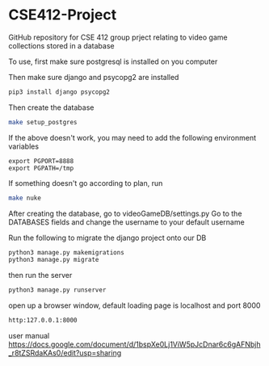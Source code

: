 # CSE412-Project
GitHub repository for CSE 412 group prject relating to video game collections stored in a database

To use, first make sure postgresql is installed on you computer

Then make sure django and psycopg2 are installed
```bash
pip3 install django psycopg2
```
Then create the database
```bash
make setup_postgres
```
If the above doesn't work, you may need to add the following environment variables
```
export PGPORT=8888
export PGPATH=/tmp
```
If something doesn't go according to plan, run
```bash
make nuke
``` 
After creating the database, go to videoGameDB/settings.py
Go to the DATABASES fields and change the username to your default username

Run the following to migrate the django project onto our DB
```bash
python3 manage.py makemigrations
python3 manage.py migrate
```
then run the server
```bash
python3 manage.py runserver
```
open up a browser window, default loading page is localhost and port 8000
```bash
http:127.0.0.1:8000
```
user manual https://docs.google.com/document/d/1bspXe0Lj1ViW5pJcDnar6c6gAFNbjh_r8tZSRdaKAs0/edit?usp=sharing
